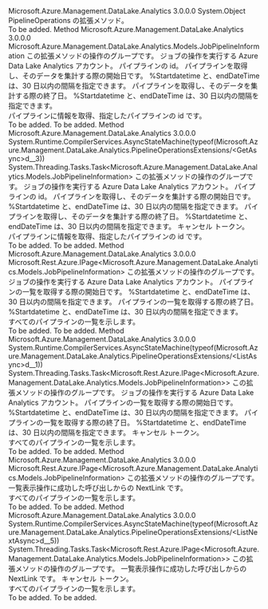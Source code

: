 <Type Name="PipelineOperationsExtensions" FullName="Microsoft.Azure.Management.DataLake.Analytics.PipelineOperationsExtensions">
  <TypeSignature Language="C#" Value="public static class PipelineOperationsExtensions" />
  <TypeSignature Language="ILAsm" Value=".class public auto ansi abstract sealed beforefieldinit PipelineOperationsExtensions extends System.Object" />
  <TypeSignature Language="DocId" Value="T:Microsoft.Azure.Management.DataLake.Analytics.PipelineOperationsExtensions" />
  <TypeSignature Language="VB.NET" Value="Public Module PipelineOperationsExtensions" />
  <TypeSignature Language="F#" Value="type PipelineOperationsExtensions = class" />
  <AssemblyInfo>
    <AssemblyName>Microsoft.Azure.Management.DataLake.Analytics</AssemblyName>
    <AssemblyVersion>3.0.0.0</AssemblyVersion>
  </AssemblyInfo>
  <Base>
    <BaseTypeName>System.Object</BaseTypeName>
  </Base>
  <Interfaces />
  <Docs>
    <summary>
            PipelineOperations の拡張メソッド。
            </summary>
    <remarks>To be added.</remarks>
  </Docs>
  <Members>
    <Member MemberName="Get">
      <MemberSignature Language="C#" Value="public static Microsoft.Azure.Management.DataLake.Analytics.Models.JobPipelineInformation Get (this Microsoft.Azure.Management.DataLake.Analytics.IPipelineOperations operations, string accountName, Guid pipelineIdentity, Nullable&lt;DateTimeOffset&gt; startDateTime = null, Nullable&lt;DateTimeOffset&gt; endDateTime = null);" />
      <MemberSignature Language="ILAsm" Value=".method public static hidebysig class Microsoft.Azure.Management.DataLake.Analytics.Models.JobPipelineInformation Get(class Microsoft.Azure.Management.DataLake.Analytics.IPipelineOperations operations, string accountName, valuetype System.Guid pipelineIdentity, valuetype System.Nullable`1&lt;valuetype System.DateTimeOffset&gt; startDateTime, valuetype System.Nullable`1&lt;valuetype System.DateTimeOffset&gt; endDateTime) cil managed" />
      <MemberSignature Language="DocId" Value="M:Microsoft.Azure.Management.DataLake.Analytics.PipelineOperationsExtensions.Get(Microsoft.Azure.Management.DataLake.Analytics.IPipelineOperations,System.String,System.Guid,System.Nullable{System.DateTimeOffset},System.Nullable{System.DateTimeOffset})" />
      <MemberSignature Language="VB.NET" Value="&lt;Extension()&gt;&#xA;Public Function Get (operations As IPipelineOperations, accountName As String, pipelineIdentity As Guid, Optional startDateTime As Nullable(Of DateTimeOffset) = null, Optional endDateTime As Nullable(Of DateTimeOffset) = null) As JobPipelineInformation" />
      <MemberSignature Language="F#" Value="static member Get : Microsoft.Azure.Management.DataLake.Analytics.IPipelineOperations * string * Guid * Nullable&lt;DateTimeOffset&gt; * Nullable&lt;DateTimeOffset&gt; -&gt; Microsoft.Azure.Management.DataLake.Analytics.Models.JobPipelineInformation" Usage="Microsoft.Azure.Management.DataLake.Analytics.PipelineOperationsExtensions.Get (operations, accountName, pipelineIdentity, startDateTime, endDateTime)" />
      <MemberType>Method</MemberType>
      <AssemblyInfo>
        <AssemblyName>Microsoft.Azure.Management.DataLake.Analytics</AssemblyName>
        <AssemblyVersion>3.0.0.0</AssemblyVersion>
      </AssemblyInfo>
      <ReturnValue>
        <ReturnType>Microsoft.Azure.Management.DataLake.Analytics.Models.JobPipelineInformation</ReturnType>
      </ReturnValue>
      <Parameters>
        <Parameter Name="operations" Type="Microsoft.Azure.Management.DataLake.Analytics.IPipelineOperations" RefType="this" />
        <Parameter Name="accountName" Type="System.String" />
        <Parameter Name="pipelineIdentity" Type="System.Guid" />
        <Parameter Name="startDateTime" Type="System.Nullable&lt;System.DateTimeOffset&gt;" />
        <Parameter Name="endDateTime" Type="System.Nullable&lt;System.DateTimeOffset&gt;" />
      </Parameters>
      <Docs>
        <param name="operations">
            この拡張メソッドの操作のグループです。
            </param>
        <param name="accountName">
            ジョブの操作を実行する Azure Data Lake Analytics アカウント。
            </param>
        <param name="pipelineIdentity">
            パイプラインの id。
            </param>
        <param name="startDateTime">
            パイプラインを取得し、そのデータを集計する際の開始日です。 %Startdatetime と、endDateTime は、30 日以内の間隔を指定できます。
            </param>
        <param name="endDateTime">
            パイプラインを取得し、そのデータを集計する際の終了日。 %Startdatetime と、endDateTime は、30 日以内の間隔を指定できます。
            </param>
        <summary>
            パイプラインに情報を取得、指定したパイプラインの id です。
            </summary>
        <returns>To be added.</returns>
        <remarks>To be added.</remarks>
      </Docs>
    </Member>
    <Member MemberName="GetAsync">
      <MemberSignature Language="C#" Value="public static System.Threading.Tasks.Task&lt;Microsoft.Azure.Management.DataLake.Analytics.Models.JobPipelineInformation&gt; GetAsync (this Microsoft.Azure.Management.DataLake.Analytics.IPipelineOperations operations, string accountName, Guid pipelineIdentity, Nullable&lt;DateTimeOffset&gt; startDateTime = null, Nullable&lt;DateTimeOffset&gt; endDateTime = null, System.Threading.CancellationToken cancellationToken = null);" />
      <MemberSignature Language="ILAsm" Value=".method public static hidebysig class System.Threading.Tasks.Task`1&lt;class Microsoft.Azure.Management.DataLake.Analytics.Models.JobPipelineInformation&gt; GetAsync(class Microsoft.Azure.Management.DataLake.Analytics.IPipelineOperations operations, string accountName, valuetype System.Guid pipelineIdentity, valuetype System.Nullable`1&lt;valuetype System.DateTimeOffset&gt; startDateTime, valuetype System.Nullable`1&lt;valuetype System.DateTimeOffset&gt; endDateTime, valuetype System.Threading.CancellationToken cancellationToken) cil managed" />
      <MemberSignature Language="DocId" Value="M:Microsoft.Azure.Management.DataLake.Analytics.PipelineOperationsExtensions.GetAsync(Microsoft.Azure.Management.DataLake.Analytics.IPipelineOperations,System.String,System.Guid,System.Nullable{System.DateTimeOffset},System.Nullable{System.DateTimeOffset},System.Threading.CancellationToken)" />
      <MemberSignature Language="F#" Value="static member GetAsync : Microsoft.Azure.Management.DataLake.Analytics.IPipelineOperations * string * Guid * Nullable&lt;DateTimeOffset&gt; * Nullable&lt;DateTimeOffset&gt; * System.Threading.CancellationToken -&gt; System.Threading.Tasks.Task&lt;Microsoft.Azure.Management.DataLake.Analytics.Models.JobPipelineInformation&gt;" Usage="Microsoft.Azure.Management.DataLake.Analytics.PipelineOperationsExtensions.GetAsync (operations, accountName, pipelineIdentity, startDateTime, endDateTime, cancellationToken)" />
      <MemberType>Method</MemberType>
      <AssemblyInfo>
        <AssemblyName>Microsoft.Azure.Management.DataLake.Analytics</AssemblyName>
        <AssemblyVersion>3.0.0.0</AssemblyVersion>
      </AssemblyInfo>
      <Attributes>
        <Attribute>
          <AttributeName>System.Runtime.CompilerServices.AsyncStateMachine(typeof(Microsoft.Azure.Management.DataLake.Analytics.PipelineOperationsExtensions/&lt;GetAsync&gt;d__3))</AttributeName>
        </Attribute>
      </Attributes>
      <ReturnValue>
        <ReturnType>System.Threading.Tasks.Task&lt;Microsoft.Azure.Management.DataLake.Analytics.Models.JobPipelineInformation&gt;</ReturnType>
      </ReturnValue>
      <Parameters>
        <Parameter Name="operations" Type="Microsoft.Azure.Management.DataLake.Analytics.IPipelineOperations" RefType="this" />
        <Parameter Name="accountName" Type="System.String" />
        <Parameter Name="pipelineIdentity" Type="System.Guid" />
        <Parameter Name="startDateTime" Type="System.Nullable&lt;System.DateTimeOffset&gt;" />
        <Parameter Name="endDateTime" Type="System.Nullable&lt;System.DateTimeOffset&gt;" />
        <Parameter Name="cancellationToken" Type="System.Threading.CancellationToken" />
      </Parameters>
      <Docs>
        <param name="operations">
            この拡張メソッドの操作のグループです。
            </param>
        <param name="accountName">
            ジョブの操作を実行する Azure Data Lake Analytics アカウント。
            </param>
        <param name="pipelineIdentity">
            パイプラインの id。
            </param>
        <param name="startDateTime">
            パイプラインを取得し、そのデータを集計する際の開始日です。 %Startdatetime と、endDateTime は、30 日以内の間隔を指定できます。
            </param>
        <param name="endDateTime">
            パイプラインを取得し、そのデータを集計する際の終了日。 %Startdatetime と、endDateTime は、30 日以内の間隔を指定できます。
            </param>
        <param name="cancellationToken">
            キャンセル トークン。
            </param>
        <summary>
            パイプラインに情報を取得、指定したパイプラインの id です。
            </summary>
        <returns>To be added.</returns>
        <remarks>To be added.</remarks>
      </Docs>
    </Member>
    <Member MemberName="List">
      <MemberSignature Language="C#" Value="public static Microsoft.Rest.Azure.IPage&lt;Microsoft.Azure.Management.DataLake.Analytics.Models.JobPipelineInformation&gt; List (this Microsoft.Azure.Management.DataLake.Analytics.IPipelineOperations operations, string accountName, Nullable&lt;DateTimeOffset&gt; startDateTime = null, Nullable&lt;DateTimeOffset&gt; endDateTime = null);" />
      <MemberSignature Language="ILAsm" Value=".method public static hidebysig class Microsoft.Rest.Azure.IPage`1&lt;class Microsoft.Azure.Management.DataLake.Analytics.Models.JobPipelineInformation&gt; List(class Microsoft.Azure.Management.DataLake.Analytics.IPipelineOperations operations, string accountName, valuetype System.Nullable`1&lt;valuetype System.DateTimeOffset&gt; startDateTime, valuetype System.Nullable`1&lt;valuetype System.DateTimeOffset&gt; endDateTime) cil managed" />
      <MemberSignature Language="DocId" Value="M:Microsoft.Azure.Management.DataLake.Analytics.PipelineOperationsExtensions.List(Microsoft.Azure.Management.DataLake.Analytics.IPipelineOperations,System.String,System.Nullable{System.DateTimeOffset},System.Nullable{System.DateTimeOffset})" />
      <MemberSignature Language="VB.NET" Value="&lt;Extension()&gt;&#xA;Public Function List (operations As IPipelineOperations, accountName As String, Optional startDateTime As Nullable(Of DateTimeOffset) = null, Optional endDateTime As Nullable(Of DateTimeOffset) = null) As IPage(Of JobPipelineInformation)" />
      <MemberSignature Language="F#" Value="static member List : Microsoft.Azure.Management.DataLake.Analytics.IPipelineOperations * string * Nullable&lt;DateTimeOffset&gt; * Nullable&lt;DateTimeOffset&gt; -&gt; Microsoft.Rest.Azure.IPage&lt;Microsoft.Azure.Management.DataLake.Analytics.Models.JobPipelineInformation&gt;" Usage="Microsoft.Azure.Management.DataLake.Analytics.PipelineOperationsExtensions.List (operations, accountName, startDateTime, endDateTime)" />
      <MemberType>Method</MemberType>
      <AssemblyInfo>
        <AssemblyName>Microsoft.Azure.Management.DataLake.Analytics</AssemblyName>
        <AssemblyVersion>3.0.0.0</AssemblyVersion>
      </AssemblyInfo>
      <ReturnValue>
        <ReturnType>Microsoft.Rest.Azure.IPage&lt;Microsoft.Azure.Management.DataLake.Analytics.Models.JobPipelineInformation&gt;</ReturnType>
      </ReturnValue>
      <Parameters>
        <Parameter Name="operations" Type="Microsoft.Azure.Management.DataLake.Analytics.IPipelineOperations" RefType="this" />
        <Parameter Name="accountName" Type="System.String" />
        <Parameter Name="startDateTime" Type="System.Nullable&lt;System.DateTimeOffset&gt;" />
        <Parameter Name="endDateTime" Type="System.Nullable&lt;System.DateTimeOffset&gt;" />
      </Parameters>
      <Docs>
        <param name="operations">
            この拡張メソッドの操作のグループです。
            </param>
        <param name="accountName">
            ジョブの操作を実行する Azure Data Lake Analytics アカウント。
            </param>
        <param name="startDateTime">
            パイプラインの一覧を取得する際の開始日です。 %Startdatetime と、endDateTime は、30 日以内の間隔を指定できます。
            </param>
        <param name="endDateTime">
            パイプラインの一覧を取得する際の終了日。 %Startdatetime と、endDateTime は、30 日以内の間隔を指定できます。
            </param>
        <summary>
            すべてのパイプラインの一覧を示します。
            </summary>
        <returns>To be added.</returns>
        <remarks>To be added.</remarks>
      </Docs>
    </Member>
    <Member MemberName="ListAsync">
      <MemberSignature Language="C#" Value="public static System.Threading.Tasks.Task&lt;Microsoft.Rest.Azure.IPage&lt;Microsoft.Azure.Management.DataLake.Analytics.Models.JobPipelineInformation&gt;&gt; ListAsync (this Microsoft.Azure.Management.DataLake.Analytics.IPipelineOperations operations, string accountName, Nullable&lt;DateTimeOffset&gt; startDateTime = null, Nullable&lt;DateTimeOffset&gt; endDateTime = null, System.Threading.CancellationToken cancellationToken = null);" />
      <MemberSignature Language="ILAsm" Value=".method public static hidebysig class System.Threading.Tasks.Task`1&lt;class Microsoft.Rest.Azure.IPage`1&lt;class Microsoft.Azure.Management.DataLake.Analytics.Models.JobPipelineInformation&gt;&gt; ListAsync(class Microsoft.Azure.Management.DataLake.Analytics.IPipelineOperations operations, string accountName, valuetype System.Nullable`1&lt;valuetype System.DateTimeOffset&gt; startDateTime, valuetype System.Nullable`1&lt;valuetype System.DateTimeOffset&gt; endDateTime, valuetype System.Threading.CancellationToken cancellationToken) cil managed" />
      <MemberSignature Language="DocId" Value="M:Microsoft.Azure.Management.DataLake.Analytics.PipelineOperationsExtensions.ListAsync(Microsoft.Azure.Management.DataLake.Analytics.IPipelineOperations,System.String,System.Nullable{System.DateTimeOffset},System.Nullable{System.DateTimeOffset},System.Threading.CancellationToken)" />
      <MemberSignature Language="F#" Value="static member ListAsync : Microsoft.Azure.Management.DataLake.Analytics.IPipelineOperations * string * Nullable&lt;DateTimeOffset&gt; * Nullable&lt;DateTimeOffset&gt; * System.Threading.CancellationToken -&gt; System.Threading.Tasks.Task&lt;Microsoft.Rest.Azure.IPage&lt;Microsoft.Azure.Management.DataLake.Analytics.Models.JobPipelineInformation&gt;&gt;" Usage="Microsoft.Azure.Management.DataLake.Analytics.PipelineOperationsExtensions.ListAsync (operations, accountName, startDateTime, endDateTime, cancellationToken)" />
      <MemberType>Method</MemberType>
      <AssemblyInfo>
        <AssemblyName>Microsoft.Azure.Management.DataLake.Analytics</AssemblyName>
        <AssemblyVersion>3.0.0.0</AssemblyVersion>
      </AssemblyInfo>
      <Attributes>
        <Attribute>
          <AttributeName>System.Runtime.CompilerServices.AsyncStateMachine(typeof(Microsoft.Azure.Management.DataLake.Analytics.PipelineOperationsExtensions/&lt;ListAsync&gt;d__1))</AttributeName>
        </Attribute>
      </Attributes>
      <ReturnValue>
        <ReturnType>System.Threading.Tasks.Task&lt;Microsoft.Rest.Azure.IPage&lt;Microsoft.Azure.Management.DataLake.Analytics.Models.JobPipelineInformation&gt;&gt;</ReturnType>
      </ReturnValue>
      <Parameters>
        <Parameter Name="operations" Type="Microsoft.Azure.Management.DataLake.Analytics.IPipelineOperations" RefType="this" />
        <Parameter Name="accountName" Type="System.String" />
        <Parameter Name="startDateTime" Type="System.Nullable&lt;System.DateTimeOffset&gt;" />
        <Parameter Name="endDateTime" Type="System.Nullable&lt;System.DateTimeOffset&gt;" />
        <Parameter Name="cancellationToken" Type="System.Threading.CancellationToken" />
      </Parameters>
      <Docs>
        <param name="operations">
            この拡張メソッドの操作のグループです。
            </param>
        <param name="accountName">
            ジョブの操作を実行する Azure Data Lake Analytics アカウント。
            </param>
        <param name="startDateTime">
            パイプラインの一覧を取得する際の開始日です。 %Startdatetime と、endDateTime は、30 日以内の間隔を指定できます。
            </param>
        <param name="endDateTime">
            パイプラインの一覧を取得する際の終了日。 %Startdatetime と、endDateTime は、30 日以内の間隔を指定できます。
            </param>
        <param name="cancellationToken">
            キャンセル トークン。
            </param>
        <summary>
            すべてのパイプラインの一覧を示します。
            </summary>
        <returns>To be added.</returns>
        <remarks>To be added.</remarks>
      </Docs>
    </Member>
    <Member MemberName="ListNext">
      <MemberSignature Language="C#" Value="public static Microsoft.Rest.Azure.IPage&lt;Microsoft.Azure.Management.DataLake.Analytics.Models.JobPipelineInformation&gt; ListNext (this Microsoft.Azure.Management.DataLake.Analytics.IPipelineOperations operations, string nextPageLink);" />
      <MemberSignature Language="ILAsm" Value=".method public static hidebysig class Microsoft.Rest.Azure.IPage`1&lt;class Microsoft.Azure.Management.DataLake.Analytics.Models.JobPipelineInformation&gt; ListNext(class Microsoft.Azure.Management.DataLake.Analytics.IPipelineOperations operations, string nextPageLink) cil managed" />
      <MemberSignature Language="DocId" Value="M:Microsoft.Azure.Management.DataLake.Analytics.PipelineOperationsExtensions.ListNext(Microsoft.Azure.Management.DataLake.Analytics.IPipelineOperations,System.String)" />
      <MemberSignature Language="VB.NET" Value="&lt;Extension()&gt;&#xA;Public Function ListNext (operations As IPipelineOperations, nextPageLink As String) As IPage(Of JobPipelineInformation)" />
      <MemberSignature Language="F#" Value="static member ListNext : Microsoft.Azure.Management.DataLake.Analytics.IPipelineOperations * string -&gt; Microsoft.Rest.Azure.IPage&lt;Microsoft.Azure.Management.DataLake.Analytics.Models.JobPipelineInformation&gt;" Usage="Microsoft.Azure.Management.DataLake.Analytics.PipelineOperationsExtensions.ListNext (operations, nextPageLink)" />
      <MemberType>Method</MemberType>
      <AssemblyInfo>
        <AssemblyName>Microsoft.Azure.Management.DataLake.Analytics</AssemblyName>
        <AssemblyVersion>3.0.0.0</AssemblyVersion>
      </AssemblyInfo>
      <ReturnValue>
        <ReturnType>Microsoft.Rest.Azure.IPage&lt;Microsoft.Azure.Management.DataLake.Analytics.Models.JobPipelineInformation&gt;</ReturnType>
      </ReturnValue>
      <Parameters>
        <Parameter Name="operations" Type="Microsoft.Azure.Management.DataLake.Analytics.IPipelineOperations" RefType="this" />
        <Parameter Name="nextPageLink" Type="System.String" />
      </Parameters>
      <Docs>
        <param name="operations">
            この拡張メソッドの操作のグループです。
            </param>
        <param name="nextPageLink">
            一覧表示操作に成功した呼び出しからの NextLink です。
            </param>
        <summary>
            すべてのパイプラインの一覧を示します。
            </summary>
        <returns>To be added.</returns>
        <remarks>To be added.</remarks>
      </Docs>
    </Member>
    <Member MemberName="ListNextAsync">
      <MemberSignature Language="C#" Value="public static System.Threading.Tasks.Task&lt;Microsoft.Rest.Azure.IPage&lt;Microsoft.Azure.Management.DataLake.Analytics.Models.JobPipelineInformation&gt;&gt; ListNextAsync (this Microsoft.Azure.Management.DataLake.Analytics.IPipelineOperations operations, string nextPageLink, System.Threading.CancellationToken cancellationToken = null);" />
      <MemberSignature Language="ILAsm" Value=".method public static hidebysig class System.Threading.Tasks.Task`1&lt;class Microsoft.Rest.Azure.IPage`1&lt;class Microsoft.Azure.Management.DataLake.Analytics.Models.JobPipelineInformation&gt;&gt; ListNextAsync(class Microsoft.Azure.Management.DataLake.Analytics.IPipelineOperations operations, string nextPageLink, valuetype System.Threading.CancellationToken cancellationToken) cil managed" />
      <MemberSignature Language="DocId" Value="M:Microsoft.Azure.Management.DataLake.Analytics.PipelineOperationsExtensions.ListNextAsync(Microsoft.Azure.Management.DataLake.Analytics.IPipelineOperations,System.String,System.Threading.CancellationToken)" />
      <MemberSignature Language="F#" Value="static member ListNextAsync : Microsoft.Azure.Management.DataLake.Analytics.IPipelineOperations * string * System.Threading.CancellationToken -&gt; System.Threading.Tasks.Task&lt;Microsoft.Rest.Azure.IPage&lt;Microsoft.Azure.Management.DataLake.Analytics.Models.JobPipelineInformation&gt;&gt;" Usage="Microsoft.Azure.Management.DataLake.Analytics.PipelineOperationsExtensions.ListNextAsync (operations, nextPageLink, cancellationToken)" />
      <MemberType>Method</MemberType>
      <AssemblyInfo>
        <AssemblyName>Microsoft.Azure.Management.DataLake.Analytics</AssemblyName>
        <AssemblyVersion>3.0.0.0</AssemblyVersion>
      </AssemblyInfo>
      <Attributes>
        <Attribute>
          <AttributeName>System.Runtime.CompilerServices.AsyncStateMachine(typeof(Microsoft.Azure.Management.DataLake.Analytics.PipelineOperationsExtensions/&lt;ListNextAsync&gt;d__5))</AttributeName>
        </Attribute>
      </Attributes>
      <ReturnValue>
        <ReturnType>System.Threading.Tasks.Task&lt;Microsoft.Rest.Azure.IPage&lt;Microsoft.Azure.Management.DataLake.Analytics.Models.JobPipelineInformation&gt;&gt;</ReturnType>
      </ReturnValue>
      <Parameters>
        <Parameter Name="operations" Type="Microsoft.Azure.Management.DataLake.Analytics.IPipelineOperations" RefType="this" />
        <Parameter Name="nextPageLink" Type="System.String" />
        <Parameter Name="cancellationToken" Type="System.Threading.CancellationToken" />
      </Parameters>
      <Docs>
        <param name="operations">
            この拡張メソッドの操作のグループです。
            </param>
        <param name="nextPageLink">
            一覧表示操作に成功した呼び出しからの NextLink です。
            </param>
        <param name="cancellationToken">
            キャンセル トークン。
            </param>
        <summary>
            すべてのパイプラインの一覧を示します。
            </summary>
        <returns>To be added.</returns>
        <remarks>To be added.</remarks>
      </Docs>
    </Member>
  </Members>
</Type>
